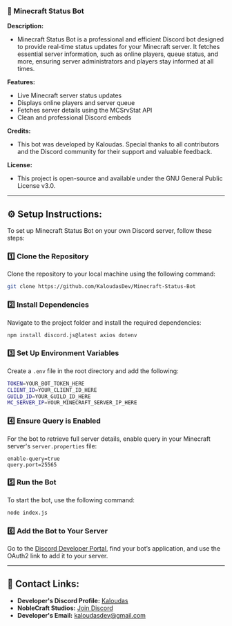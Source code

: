 ### 📡 Minecraft Status Bot  

**Description:**  
- Minecraft Status Bot is a professional and efficient Discord bot designed to provide real-time status updates for your Minecraft server. It fetches essential server information, such as online players, queue status, and more, ensuring server administrators and players stay informed at all times.

**Features:**  
- Live Minecraft server status updates  
- Displays online players and server queue  
- Fetches server details using the MCSrvStat API  
- Clean and professional Discord embeds  

**Credits:**  
- This bot was developed by Kaloudas. Special thanks to all contributors and the Discord community for their support and valuable feedback.  

**License:**  
- This project is open-source and available under the GNU General Public License v3.0.  

---

## ⚙️ Setup Instructions:  

To set up Minecraft Status Bot on your own Discord server, follow these steps:  

### 1️⃣ Clone the Repository  
Clone the repository to your local machine using the following command:  
```sh
git clone https://github.com/KaloudasDev/Minecraft-Status-Bot
```

### 2️⃣ Install Dependencies  
Navigate to the project folder and install the required dependencies:  
```sh
npm install discord.js@latest axios dotenv
```

### 3️⃣ Set Up Environment Variables  
Create a `.env` file in the root directory and add the following:  
```sh
TOKEN=YOUR_BOT_TOKEN_HERE
CLIENT_ID=YOUR_CLIENT_ID_HERE
GUILD_ID=YOUR_GUILD_ID_HERE
MC_SERVER_IP=YOUR_MINECRAFT_SERVER_IP_HERE
```

### 4️⃣ Ensure Query is Enabled  
For the bot to retrieve full server details, enable query in your Minecraft server's `server.properties` file:  
```properties
enable-query=true
query.port=25565
```

### 5️⃣ Run the Bot  
To start the bot, use the following command:  
```sh
node index.js
```

### 6️⃣ Add the Bot to Your Server  
Go to the [Discord Developer Portal](https://discord.com/developers/applications), find your bot’s application, and use the OAuth2 link to add it to your server.  

---

## 🔗 Contact Links:  
- **Developer's Discord Profile:** [Kaloudas](https://discordlookup.com/user/1069279857072160921)  
- **NobleCraft Studios:** [Join Discord](https://discord.gg/noblecraft)  
- **Developer's Email:** [kaloudasdev@gmail.com](mailto:kaloudasdev@example.com)